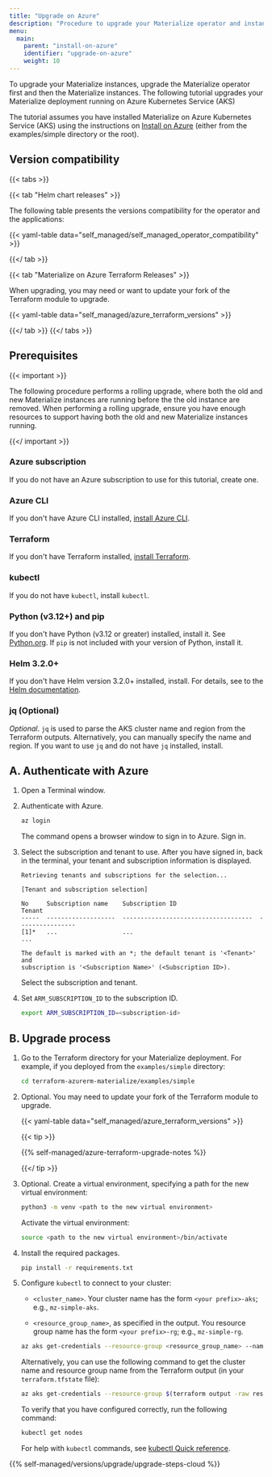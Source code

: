 ```yaml
---
title: "Upgrade on Azure"
description: "Procedure to upgrade your Materialize operator and instances running on Azure"
menu:
  main:
    parent: "install-on-azure"
    identifier: "upgrade-on-azure"
    weight: 10
---
```


To upgrade your Materialize instances, upgrade the Materialize operator first
and then the Materialize instances. The following tutorial upgrades your
Materialize deployment running on Azure Kubernetes Service (AKS)

The tutorial assumes you have installed Materialize on Azure Kubernetes Service
(AKS) using the instructions on [Install on
Azure](/installation/install-on-azure/) (either from the examples/simple
directory or the root).

## Version compatibility

{{< tabs >}}

{{< tab "Helm chart releases" >}}

The following table presents the versions compatibility for the operator and the
applications:

{{< yaml-table data="self_managed/self_managed_operator_compatibility" >}}

{{</ tab >}}

{{< tab "Materialize on Azure Terraform Releases" >}}

When upgrading, you may need or want to update your fork of the Terraform module
to upgrade.

{{< yaml-table data="self_managed/azure_terraform_versions" >}}

{{</ tab >}}
{{</ tabs >}}

## Prerequisites

{{< important >}}

The following procedure performs a rolling upgrade, where both the old and new
Materialize instances are running before the the old instance are removed.
When performing a rolling upgrade, ensure you have enough resources to support
having both the old and new Materialize instances running.

{{</ important >}}

### Azure subscription

If you do not have an Azure subscription to use for this tutorial, create one.

### Azure CLI

If you don't have Azure CLI installed, [install Azure CLI](https://learn.microsoft.com/en-us/cli/azure/install-azure-cli).

### Terraform

If you don't have Terraform installed, [install Terraform](https://developer.hashicorp.com/terraform/install?product_intent=terraform).

### kubectl

If you do not have `kubectl`, install `kubectl`.

### Python (v3.12+) and pip

If you don't have Python (v3.12 or greater) installed, install it. See
[Python.org](https://www.python.org/downloads/). If `pip` is not included with
your version of Python, install it.

### Helm 3.2.0+

If you don't have Helm version 3.2.0+ installed, install. For details, see to
the [Helm documentation](https://helm.sh/docs/intro/install/).

### jq (Optional)

*Optional*. `jq` is used to parse the AKS cluster name and region from the
Terraform outputs. Alternatively, you can manually specify the name and region.
If you want to use `jq` and do not have `jq` installed, install.

## A. Authenticate with Azure

1. Open a Terminal window.

1. Authenticate with Azure.

    ```bash
    az login
    ```

   The command opens a browser window to sign in to Azure. Sign in.

1. Select the subscription and tenant to use. After you have signed in, back in
   the terminal, your tenant and subscription information is displayed.

    ```none
    Retrieving tenants and subscriptions for the selection...

    [Tenant and subscription selection]

    No     Subscription name    Subscription ID                       Tenant
    -----  -------------------  ------------------------------------  ----------------
    [1]*   ...                  ...                                   ...

   The default is marked with an *; the default tenant is '<Tenant>' and
   subscription is '<Subscription Name>' (<Subscription ID>).
   ```

   Select the subscription and tenant.

1. Set `ARM_SUBSCRIPTION_ID` to the subscription ID.

    ```bash
    export ARM_SUBSCRIPTION_ID=<subscription-id>
    ```

## B. Upgrade process

1. Go to the Terraform directory for your Materialize deployment. For example,
   if you deployed from the `examples/simple` directory:

   ```bash
   cd terraform-azurerm-materialize/examples/simple
   ```

1. Optional. You may need to update your fork of the Terraform module to
   upgrade.

   {{< yaml-table data="self_managed/azure_terraform_versions" >}}

   {{< tip >}}

   {{% self-managed/azure-terraform-upgrade-notes %}}

   {{</ tip >}}

1. Optional. Create a virtual environment, specifying a path for the new virtual
   environment:

    ```bash
    python3 -m venv <path to the new virtual environment>
    ```

   Activate the virtual environment:
    ```bash
    source <path to the new virtual environment>/bin/activate
    ```

1. Install the required packages.

    ```bash
    pip install -r requirements.txt
    ```

1. Configure `kubectl` to connect to your cluster:

   - `<cluster_name>`. Your cluster name has the form `<your prefix>-aks`; e.g.,
     `mz-simple-aks`.

   - `<resource_group_name>`, as specified in the output. You resource group
     name has the form `<your prefix>-rg`; e.g., `mz-simple-rg`.

   ```bash
   az aks get-credentials --resource-group <resource_group_name> --name <cluster_name>
   ```

   Alternatively, you can use the following command to get the cluster name and
   resource group name from the Terraform output (in your `terraform.tfstate`
   file):

   ```bash
   az aks get-credentials --resource-group $(terraform output -raw resource_group_name) --name $(terraform output -json aks_cluster | jq -r '.name')
   ```

   To verify that you have configured correctly, run the following command:

   ```bash
   kubectl get nodes
   ```

   For help with `kubectl` commands, see [kubectl Quick
   reference](https://kubernetes.io/docs/reference/kubectl/quick-reference/).

{{% self-managed/versions/upgrade/upgrade-steps-cloud %}}
